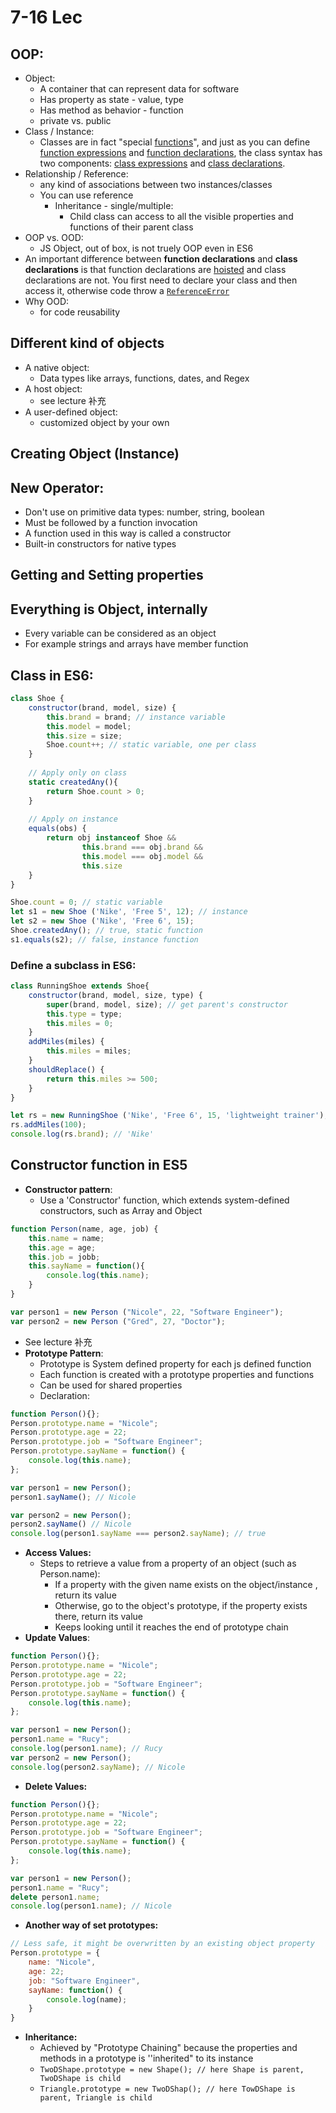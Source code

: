 # 7-16 Lec

## OOP:

* Object:
  * A container that can represent data for software
  * Has property as state - value, type
  * Has method as behavior - function
  * private vs. public
* Class / Instance:
  * Classes are in fact "special [functions](https://developer.mozilla.org/en-US/docs/Web/JavaScript/Reference/Functions)", and just as you can define [function expressions](https://developer.mozilla.org/en-US/docs/Web/JavaScript/Reference/Operators/function) and [function declarations](https://developer.mozilla.org/en-US/docs/Web/JavaScript/Reference/Statements/function), the class syntax has two components: [class expressions](https://developer.mozilla.org/en-US/docs/Web/JavaScript/Reference/Operators/class) and [class declarations](https://developer.mozilla.org/en-US/docs/Web/JavaScript/Reference/Statements/class).
* Relationship / Reference: 
  * any kind of associations between two instances/classes
  * You can use reference
    * Inheritance - single/multiple:
      * Child class can access to all the visible properties and functions of their parent class
* OOP vs. OOD:
  * JS Object, out of box, is not truely OOP even in ES6
* An important difference between **function declarations** and **class declarations** is that function declarations are [hoisted](https://developer.mozilla.org/en-US/docs/Glossary/Hoisting) and class declarations are not. You first need to declare your class and then access it, otherwise code throw a [`ReferenceError`](https://developer.mozilla.org/en-US/docs/Web/JavaScript/Reference/Global_Objects/ReferenceError)
* Why OOD:
  * for code reusability

## Different kind of objects

* A native object:
  * Data types like arrays, functions, dates, and Regex
* A host object:
  * see lecture 补充
* A user-defined object:
  * customized object by your own

## Creating Object \(Instance\)

## New Operator:

* Don't use on primitive data types: number, string, boolean
* Must be followed by a function invocation
* A function used in this way is called a constructor
* Built-in constructors for native types

## Getting and Setting properties

## Everything is Object, internally

* Every variable can be considered as an object
* For example strings and arrays have member function

## Class in ES6:

```javascript
class Shoe {
    constructor(brand, model, size) {
        this.brand = brand; // instance variable
        this.model = model;
        this.size = size;
        Shoe.count++; // static variable, one per class
    }
    
    // Apply only on class
    static createdAny(){
        return Shoe.count > 0;
    }
    
    // Apply on instance
    equals(obs) {
        return obj instanceof Shoe &&
                this.brand === obj.brand &&
                this.model === obj.model &&
                this.size 
    }
}

Shoe.count = 0; // static variable
let s1 = new Shoe ('Nike', 'Free 5', 12); // instance
let s2 = new Shoe ('Nike', 'Free 6', 15);
Shoe.createdAny(); // true, static function
s1.equals(s2); // false, instance function
```

### Define a subclass in ES6:

```javascript
class RunningShoe extends Shoe{
    constructor(brand, model, size, type) {
        super(brand, model, size); // get parent's constructor
        this.type = type;
        this.miles = 0;
    }
    addMiles(miles) {
        this.miles = miles;
    }
    shouldReplace() {
        return this.miles >= 500;
    }
}

let rs = new RunningShoe ('Nike', 'Free 6', 15, 'lightweight trainer');
rs.addMiles(100);
console.log(rs.brand); // 'Nike'

```

## Constructor function in ES5 

* **Constructor pattern**: 
  * Use a 'Constructor' function, which extends system-defined constructors, such as Array and Object

```javascript
function Person(name, age, job) {
    this.name = name;
    this.age = age;
    this.job = jobb;
    this.sayName = function(){
        console.log(this.name);
    }
}

var person1 = new Person ("Nicole", 22, "Software Engineer");
var person2 = new Person ("Gred", 27, "Doctor");
```

* See lecture 补充
* **Prototype Pattern**:
  * Prototype is System defined property for each js defined function
  * Each function is created with a prototype properties and functions
  * Can be used for shared properties
  * Declaration:

```javascript
function Person(){};
Person.prototype.name = "Nicole";
Person.prototype.age = 22;
Person.prototype.job = "Software Engineer";
Person.prototype.sayName = function() {
    console.log(this.name);
};

var person1 = new Person();
person1.sayName(); // Nicole

var person2 = new Person();
person2.sayName() // Nicole
console.log(person1.sayName === person2.sayName); // true
```

* **Access Values:**
  * Steps to retrieve a value from a property of an object \(such as Person.name\):
    * If a property with the given name exists on the object/instance , return its value
    * Otherwise, go to the object's prototype, if the property exists there, return its value
    * Keeps looking until it reaches the end of prototype chain
* **Update Values**:

```javascript
function Person(){};
Person.prototype.name = "Nicole";
Person.prototype.age = 22;
Person.prototype.job = "Software Engineer";
Person.prototype.sayName = function() {
    console.log(this.name);
};

var person1 = new Person();
person1.name = "Rucy"; 
console.log(person1.name); // Rucy
var person2 = new Person();
console.log(person2.sayName); // Nicole
```

* **Delete Values:**

```javascript
function Person(){};
Person.prototype.name = "Nicole";
Person.prototype.age = 22;
Person.prototype.job = "Software Engineer";
Person.prototype.sayName = function() {
    console.log(this.name);
};

var person1 = new Person();
person1.name = "Rucy"; 
delete person1.name;
console.log(person1.name); // Nicole
```

* **Another way of set prototypes:**

```javascript
// Less safe, it might be overwritten by an existing object property
Person.prototype = {
    name: "Nicole",
    age: 22;
    job: "Software Engineer",
    sayName: function() {
        console.log(name);
    }
}
```

* **Inheritance:**
  * Achieved by "Prototype Chaining" because the properties and methods in a prototype is ''inherited" to its instance
  * `TwoDShape.prototype = new Shape(); // here Shape is parent, TwoDShape is child`
  * `Triangle.prototype = new TwoDShap(); // here TowDShape is parent, Triangle is child`

